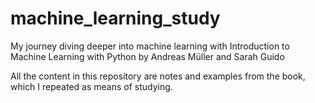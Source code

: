 # machine_learning_study

My journey diving deeper into machine learning with Introduction to Machine Learning with Python by Andreas Müller and Sarah Guido

All the content in this repository are notes and examples from the book, which I repeated as means of studying.